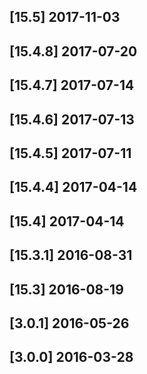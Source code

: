 ## [15.5] 2017-11-03


## [15.4.8] 2017-07-20


## [15.4.7] 2017-07-14


## [15.4.6] 2017-07-13


## [15.4.5] 2017-07-11


## [15.4.4] 2017-04-14


## [15.4] 2017-04-14


## [15.3.1] 2016-08-31


## [15.3] 2016-08-19


## [3.0.1] 2016-05-26


## [3.0.0] 2016-03-28


